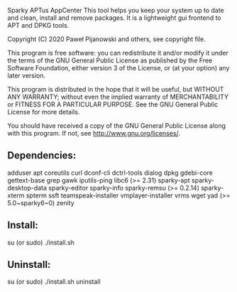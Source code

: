 Sparky APTus AppCenter
This tool helps you keep your system up to date and clean, install and remove packages. It is a lightweight gui frontend to APT and DPKG tools.

Copyright (C) 2020 Paweł Pijanowski and others, see copyright file.

This program is free software: you can redistribute it and/or modify
it under the terms of the GNU General Public License as published by
the Free Software Foundation, either version 3 of the License, or
(at your option) any later version.

This program is distributed in the hope that it will be useful,
but WITHOUT ANY WARRANTY; without even the implied warranty of
MERCHANTABILITY or FITNESS FOR A PARTICULAR PURPOSE.  See the
GNU General Public License for more details.

You should have received a copy of the GNU General Public License
along with this program.  If not, see <http://www.gnu.org/licenses/>.

Dependencies:
-------------
adduser apt coreutils curl dconf-cli dctrl-tools dialog dpkg gdebi-core gettext-base grep gawk iputils-ping libc6 (>= 2.31) sparky-apt sparky-desktop-data sparky-editor sparky-info sparky-remsu (>= 0.2.14) sparky-xterm spterm ssft teamspeak-installer vmplayer-installer vrms wget yad (>= 5.0~sparky6~0) zenity

Install:
-------------
su (or sudo) 
./install.sh

Uninstall:
-------------
su (or sudo)
./install.sh uninstall

